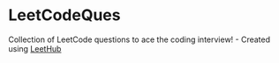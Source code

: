 # LeetCodeQues
Collection of LeetCode questions to ace the coding interview! - Created using [LeetHub](https://github.com/QasimWani/LeetHub)
